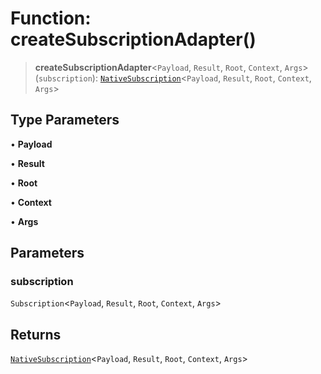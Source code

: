 # Function: createSubscriptionAdapter()

> **createSubscriptionAdapter**\<`Payload`, `Result`, `Root`, `Context`, `Args`\>(`subscription`): [`NativeSubscription`](../type-aliases/NativeSubscription.md)\<`Payload`, `Result`, `Root`, `Context`, `Args`\>

## Type Parameters

• **Payload**

• **Result**

• **Root**

• **Context**

• **Args**

## Parameters

### subscription

`Subscription`\<`Payload`, `Result`, `Root`, `Context`, `Args`\>

## Returns

[`NativeSubscription`](../type-aliases/NativeSubscription.md)\<`Payload`, `Result`, `Root`, `Context`, `Args`\>
